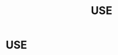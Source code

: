 ﻿---
layout: default
title: USE
nav_order: 30
parent: Запросы SQLplus
grand_parent: Справочная информация
has_children: false
has_toc: false
---

USE
===
